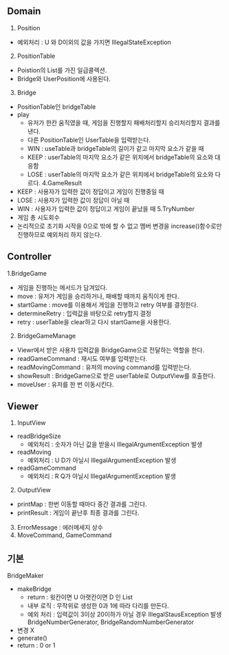 ## Domain
1. Position
- 예외처리 : U 와 D이외의 값을 가지면 IllegalStateException
2. PositionTable
- Poistion의 List를 가진 일급콜렉션. 
- Bridge와 UserPosition에 사용된다.
3. Bridge
- PositionTable인 bridgeTable
- play
  - 유저가 한칸 움직였을 때, 게임을 진행할지 패배처리할지 승리처리할지 결과를 낸다.
  - 다른 PositionTable인 UserTable을 입력받는다.
  - WIN : useTable과 bridgeTable의 길이가 같고 마지막 요소가 같을 때
  - KEEP : userTable의 마지막 요소가 같은 위치에서 bridgeTable의 요소와 대응함
  - LOSE : userTable의 마지막 요소가 같은 위치에서 bridgeTable의 요소와 다르다.
4.GameResult
- KEEP : 사용자가 입력한 값이 정답이고 게임이 진행중일 때
- LOSE : 사용자가 입력한 값이 정답이 아닐 때
- WIN : 사용자가 입력한 값이 정답이고 게임이 끝났을 때
5.TryNumber
- 게임 총 시도회수
- 논리적으로 초기화 시작을 0으로 밖에 할 수 없고 멤버 변경을 increase()함수로만 진행하므로 예외처리 하지 않는다.

## Controller
1.BridgeGame
- 게임을 진행하는 메서드가 담겨있다.
- move : 유저가 게임을 승리하거나, 패배할 때까지 움직이게 한다.
- startGame : move를 이용해서 게임을 진행하고 retry 여부를 결정한다.
- determineRetry : 입력값을 바탕으로 retry할지 결정
- retry : userTable을 clear하고 다시 startGame을 사용한다.
2. BridgeGameManage
- Viewr에서 받은 사용자 입력값을 BridgeGame으로 전달하는 역할을 한다.
- readGameCommand : 재시도 여부를 입력받는다.
- readMovingCommand : 유저의 moving command를 입력받는다.
- showResult : BridgeGame으로 받은 userTable로 OutputView를 호출한다.
- moveUser : 유저를 한 번 이동시킨다.
## Viewer
1. InputView
- readBridgeSize
  - 예외처리 : 숫자가 아닌 값을 받을시 IllegalArgumentException 발생
- readMoving
  - 예외처리 : U D가 아닐시 IllegalArgumentException 발생 
- readGameCommand
  - 예외처리 : R Q가 아닐시 IllegalArgumentException 발생
2. OutputView
- printMap : 한번 이동할 때마다 중간 결과를 그린다.
- printResult : 게임이 끝난후 최종 결과를 그린다. 
3. ErrorMessage : 에러메세지 상수
4. MoveCommand, GameCommand

## 기본
BridgeMaker
- makeBridge
  - return : 윗칸이면 U 아랫칸이면 D 인 List
  - 내부 로직 : 무작위로 생성한 0과 1에 따라 다리를 만든다.
  - 예외 처리 : 입력값이 3이상 20이하가 아닐 경우 IllegalStausException 발생
    BridgeNumberGenerator, BridgeRandomNumberGenerator
- 변경 X
- generate()
- return : 0 or 1